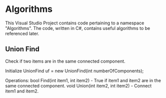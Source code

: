 # Algorithms

This Visual Studio Project contains code pertaining to a namespace "Algorithms".
The code, written in C#, contains useful algorithms to be referenced later.

## Union Find
Check if two items are in the same connected component.

Initialize
UnionFind uf = new UnionFind(int numberOfComponents);

Operations:
bool Find(int item1, int item2) - True if item1 and item2 are in the same connected component.
void Union(int item2, int item2) - Connect item1 and item2.
